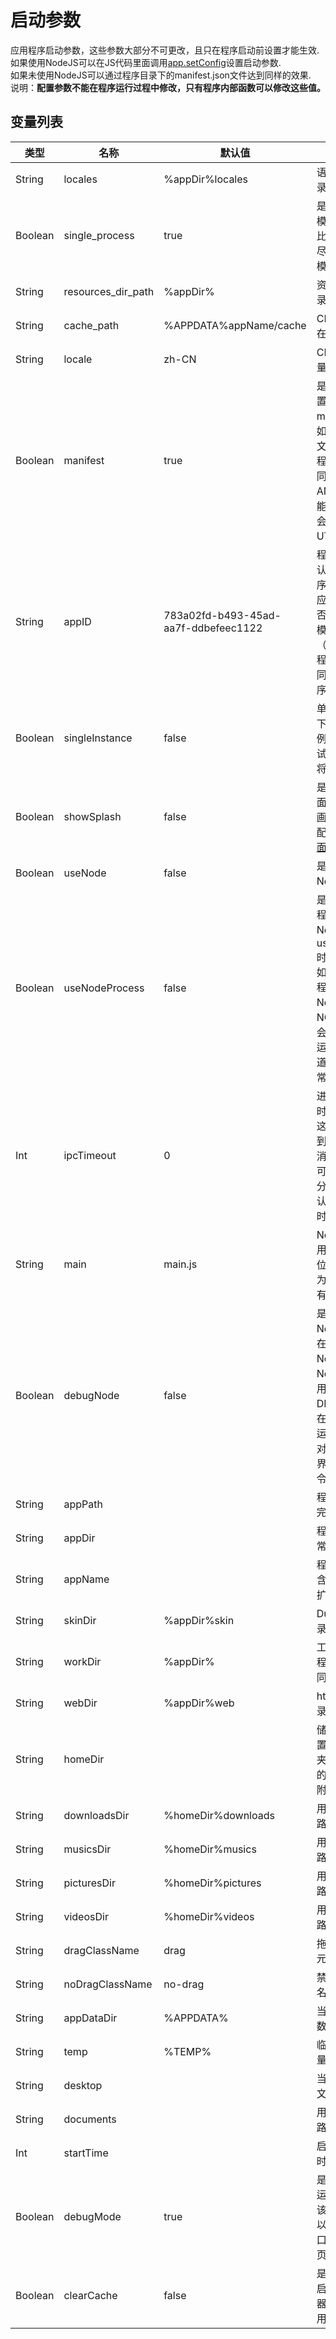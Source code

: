 # 启动参数

  应用程序启动参数，这些参数大部分不可更改，且只在程序启动前设置才能生效.<br>如果使用NodeJS可以在JS代码里面调用<a href="#api/apiapp/1">app.setConfig</a>设置启动参数.<br>如果未使用NodeJS可以通过程序目录下的manifest.json文件达到同样的效果.<br>说明：**配置参数不能在程序运行过程中修改，只有程序内部函数可以修改这些值。**
  
## 变量列表

<table class="table table-hover table-bordered ">
	<thead>
		<tr>
			<th class="col-xs-1">类型</th>
			<th class="col-xs-1">名称</th>
			<th class="col-xs-1">默认值</th>
			<th>说明</th>
		</tr>
	</thead>
	<tbody>
		<tr>
	<td>String</td>
	<td>locales</td>
	<td>%appDir%locales </td>
	<td>语言文件所在目录   <span class="label label-const">常量</span> 
</td>
</tr><tr>
	<td>Boolean</td>
	<td>single_process</td>
	<td>true </td>
	<td>是否使用单进程模式，如果程序比较复杂，应该尽量使用多进程模式 <span class="label label-const">常量</span> 
</td>
</tr><tr>
	<td>String</td>
	<td>resources_dir_path</td>
	<td>%appDir% </td>
	<td>资源文件所在目录 <span class="label label-const">常量</span> 
</td>
</tr><tr>
	<td>String</td>
	<td>cache_path</td>
	<td>%APPDATA%appName/cache </td>
	<td>CEF缓存文件所在目录 <span class="label label-const">常量</span> 
</td>
</tr><tr>
	<td>String</td>
	<td>locale</td>
	<td>zh-CN </td>
	<td>CEF语言环境 <span class="label label-const">常量</span> 
</td>
</tr><tr>
	<td>Boolean</td>
	<td>manifest</td>
	<td>true </td>
	<td>是否允许外部配置文件manifest.json；如果要使用，该文件必须与应用程序所在目录相同且只能使用ANSI编码， 不能用UTF8, 程序会将编码转换为UTF8 <span class="label label-const">常量</span> 
</td>
</tr><tr>
	<td>String</td>
	<td>appID</td>
	<td>783a02fd-b493-45ad-aa7f-ddbefeec1122 </td>
	<td>程序唯一ID，默认为NCUI的程序ID. 其他程序应该修改该值，否则会影响单例模式的使用（appID相同的程序会被判定为同一个程序程序）. <span class="label label-const">常量</span> 
</td>
</tr><tr>
	<td>Boolean</td>
	<td>singleInstance</td>
	<td>false </td>
	<td>单例模式,该模式下只允许一个实例运行，如果尝试启动多个程序将不会成功 </td>
</tr><tr>
	<td>Boolean</td>
	<td>showSplash</td>
	<td>false </td>
	<td>是否显示启动画面.如果需要启动画面，需要修改配置参数<a href="#settings/settingsSplashWindowSettings">启动画面</a> </td>
</tr><tr>
	<td>Boolean</td>
	<td>useNode</td>
	<td>false </td>
	<td>是否使用NodeJs. <span class="label label-const">常量</span> 
</td>
</tr><tr>
	<td>Boolean</td>
	<td>useNodeProcess</td>
	<td>false </td>
	<td>是否在单独的进程中使用NodeJs.当useNode=true时该字段生效，如果在单独的进程中使用NodeJs,那么NCUI和Node将会在不同地进程运行，并通过通道进行消息同步  <span class="label label-const">常量</span> 
</td>
</tr><tr>
	<td>Int</td>
	<td>ipcTimeout</td>
	<td>0 </td>
	<td>进程通信的超时时间，如果超过这个时间没有得到返回结果，该消息将被丢弃。可以用来解决部分死锁问题。默认为0（永不超时）. </td>
</tr><tr>
	<td>String</td>
	<td>main</td>
	<td>main.js </td>
	<td>NodeJs所要调用的JS文件所在位置. useNode为true 时，该值有效 <span class="label label-const">常量</span> 
</td>
</tr><tr>
	<td>Boolean</td>
	<td>debugNode</td>
	<td>false </td>
	<td>是否允许调试NodeJs.如果未在单进行上运行Node时要调试NodeJs 需要使用NCUI-DEV.exe,即必须在命令行模式下运行NCUI(会相对于正常的图形界面多出一个命令行窗口) <span class="label label-const">常量</span> 
</td>
</tr><tr>
	<td>String </td>
	<td>appPath</td>
	<td></td>
	<td>程序在磁盘上的完整路径. <span class="label label-const">常量</span> 
</td>
</tr><tr>
	<td>String </td>
	<td>appDir</td>
	<td></td>
	<td>程序所在目录. <span class="label label-const">常量</span> 
</td>
</tr><tr>
	<td>String </td>
	<td>appName</td>
	<td></td>
	<td>程序名称，不包含目录，不包含扩展名. <span class="label label-const">常量</span> 
</td>
</tr><tr>
	<td>String</td>
	<td>skinDir</td>
	<td>%appDir%skin </td>
	<td>Duilib skin 目录. <span class="label label-const">常量</span> 
</td>
</tr><tr>
	<td>String</td>
	<td>workDir</td>
	<td>%appDir% </td>
	<td>工作目录,默认与程序所有目录相同. <span class="label label-const">常量</span> 
</td>
</tr><tr>
	<td>String</td>
	<td>webDir</td>
	<td>%appDir%web </td>
	<td>html 源代码目录. <span class="label label-const">常量</span> 
</td>
</tr><tr>
	<td>String </td>
	<td>homeDir</td>
	<td></td>
	<td>储存应用程序设置文件的文件夹，默认是 "我的文档" 文件夹附加应用的名称. </td>
</tr><tr>
	<td>String</td>
	<td>downloadsDir</td>
	<td>%homeDir%downloads </td>
	<td>用户下载目录的路径. </td>
</tr><tr>
	<td>String</td>
	<td>musicsDir</td>
	<td>%homeDir%musics </td>
	<td>用户音乐目录的路径. </td>
</tr><tr>
	<td>String</td>
	<td>picturesDir</td>
	<td>%homeDir%pictures </td>
	<td>用户图片目录的路径. </td>
</tr><tr>
	<td>String</td>
	<td>videosDir</td>
	<td>%homeDir%videos </td>
	<td>用户视频目录的路径. </td>
</tr><tr>
	<td>String</td>
	<td>dragClassName</td>
	<td>drag </td>
	<td>拖拽移动窗口的元素类名. </td>
</tr><tr>
	<td>String</td>
	<td>noDragClassName</td>
	<td>no-drag </td>
	<td>禁止窗口元素类名. </td>
</tr><tr>
	<td>String</td>
	<td>appDataDir</td>
	<td>%APPDATA% </td>
	<td>当前用户的应用数据文件夹. </td>
</tr><tr>
	<td>String</td>
	<td>temp</td>
	<td>%TEMP% </td>
	<td>临时文件夹.  <span class="label label-const">常量</span> 
</td>
</tr><tr>
	<td>String </td>
	<td>desktop</td>
	<td></td>
	<td>当前用户的桌面文件夹.  <span class="label label-const">常量</span> 
</td>
</tr><tr>
	<td>String </td>
	<td>documents</td>
	<td></td>
	<td>用户文档目录的路径.  <span class="label label-const">常量</span> 
</td>
</tr><tr>
	<td>Int </td>
	<td>startTime</td>
	<td></td>
	<td>启动时间（本地时间戳ms）. </td>
</tr><tr>
	<td>Boolean</td>
	<td>debugMode</td>
	<td>true </td>
	<td>是否以调试模式运行,默认true.该模式下F12可以打开调试窗口，F5可以刷新页面 </td>
</tr><tr>
	<td>Boolean</td>
	<td>clearCache</td>
	<td>false </td>
	<td>是否在应用程序启动时清除浏览器缓存（调试用）.  <span class="label label-const">常量</span> 
</td>
</tr>
	</tbody>
</table>


